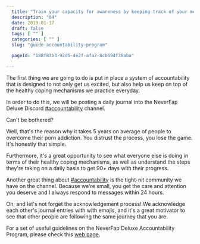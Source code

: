 ```yaml
---
  title: "Train your capacity for awareness by keeping track of your mental health progress"
  description: "04"
  date: 2019-01-17
  draft: false
  tags: [ "" ]
  categories: [ "" ]
  slug: "guide-accountability-program"

  pageId: "188f83b3-92d5-4e2f-afa2-8cb694f30aba"

---
```


The first thing we are going to do is put in place a system of accountability that is designed to not only get us excited, but also help us keep on top of the healthy coping mechanisms we practice everyday.

In order to do this, we will be posting a daily journal into the NeverFap Deluxe Discord <a class="link" href="https://discord.gg/YETRkSj">#accountability</a> channel.

Can't be bothered?

Well, that's the reason why it takes 5 years on average of people to overcome their porn addiction. You distrust the process, you lose the game. It's honestly that simple.

Furthermore, it's a great opportunity to see what everyone else is doing in terms of their healthy coping mechanisms, as well as understand the steps they're taking on a daily basis to get 90+ days with their progress.

Another great thing about <a class="link" href="https://discord.gg/YETRkSj">#accountability</a> is the tight-nit community we have on the channel. Because we're small, you get the care and attention you deserve and I always respond to messages within 24 hours.

Oh, and let's not forget the acknowledgement process! We acknowledge each other's journal entries with with emojis, and it's a great motivator to see that other people are following the same journey that you are.

For a set of useful guidelines on the NeverFap Deluxe Accountability Program, please check this <a class="link" href="https://neverfapdeluxe.com/accountability-program">web page</a>.
